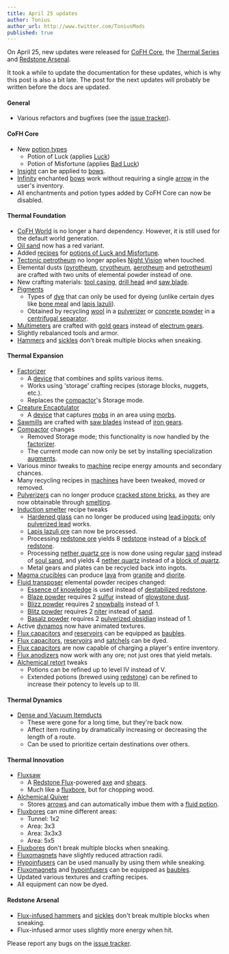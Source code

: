```yaml
---
title: April 25 updates
author: Tonius
author_url: http://www.twitter.com/ToniusMods
published: true
---
```


On April 25, new updates were released for [CoFH Core](/docs/cofh-core-4/), the
[Thermal Series](/docs/#thermal-series) and [Redstone
Arsenal](/docs/redstone-arsenal-2/).

It took a while to update the documentation for these updates, which is why this
post is also a bit late. The post for the next updates will probably be written
before the docs are updated.

#### General
* Various refactors and bugfixes (see the [issue
  tracker](https://github.com/CoFH/Feedback/issues?q=is%3Aissue+is%3Aclosed+label%3Afixed+sort%3Aupdated-desc)).

#### CoFH Core
* New [potion types](/docs/cofh-core-4/potions/)
  * Potion of Luck (applies
    [Luck](https://minecraft.gamepedia.com/Status_effect#Luck))
  * Potion of Misfortune (applies [Bad
    Luck](https://minecraft.gamepedia.com/Status_effect#Bad_Luck))
* [Insight](/docs/cofh-core-4/insight/) can be applied to
  [bows](https://minecraft.gamepedia.com/Bow).
* [Infinity](https://minecraft.gamepedia.com/Infinity) enchanted
  [bows](https://minecraft.gamepedia.com/Bow) work without requiring a single
  [arrow](https://minecraft.gamepedia.com/Arrow) in the user's inventory.
* All enchantments and potion types added by CoFH Core can now be disabled.

#### Thermal Foundation
* [CoFH World](/docs/cofh-world/) is no longer a hard dependency. However, it is
  still used for the default world generation.
* [Oil sand](/docs/thermal-foundation-2/oil-sand/) now has a red variant.
* Added [recipes](/docs/thermal-foundation-2/potion-recipes/) for [potions of Luck
  and Misfortune](/docs/cofh-core-4/potions/).
* [Tectonic petrotheum](/docs/thermal-foundation-2/tectonic-petrotheum/) no longer applies [Night
  Vision](https://minecraft.gamepedia.com/Status_effect#Night_Vision) when
  touched.
* Elemental dusts ([pyrotheum](/docs/thermal-foundation-2/pyrotheum-dust/),
  [cryotheum](/docs/thermal-foundation-2/cryotheum-dust/), [aerotheum](/docs/thermal-foundation-2/aerotheum-dust/) and
  [petrotheum](/docs/thermal-foundation-2/petrotheum-dust/)) are crafted with two units of elemental
  powder instead of one.
* New crafting materials: [tool casing](/docs/thermal-foundation-2/tool-casing/), [drill
  head](/docs/thermal-foundation-2/drill-head/) and [saw blade](/docs/thermal-foundation-2/saw-blade/).
* [Pigments](/docs/thermal-foundation-2/pigments/)
  * Types of [dye](https://minecraft.gamepedia.com/Dye) that can only be used
    for dyeing (unlike certain dyes like [bone
    meal](https://minecraft.gamepedia.com/Bone_Meal) and [lapis
    lazuli](https://minecraft.gamepedia.com/Lapis_Lazuli)).
  * Obtained by recycling [wool](https://minecraft.gamepedia.com/Wool) in a
    [pulverizer](/docs/thermal-expansion-5/pulverizer/) or [concrete
    powder](https://minecraft.gamepedia.com/Concrete_Powder) in a [centrifugal
    separator](/docs/thermal-expansion-5/centrifugal-separator/).
* [Multimeters](/docs/thermal-foundation-2/multimeter/) are crafted with [gold
  gears](/docs/thermal-foundation-2/gold-gear/) instead of [electrum gears](/docs/thermal-foundation-2/electrum-gear/).
* Slightly rebalanced tools and armor.
* [Hammers](/docs/thermal-foundation-2/hammers/) and
  [sickles](/docs/thermal-foundation-2/sickles/) don't break multiple blocks when
  sneaking.

#### Thermal Expansion
* [Factorizer](/docs/thermal-expansion-5/factorizer/)
  * A [device](/docs/thermal-expansion-5/devices/) that combines and splits various items.
  * Works using 'storage' crafting recipes (storage blocks, nuggets, etc.).
  * Replaces the [compactor](/docs/thermal-expansion-5/compactor/)'s Storage mode.
* [Creature Encaptulator](/docs/thermal-expansion-5/creature-encaptulator/)
  * A [device](/docs/thermal-expansion-5/devices/) that captures
    [mobs](https://minecraft.gamepedia.com/Mob) in an area using
    [morbs](/docs/thermal-expansion-5/morb/).
* [Sawmills](/docs/thermal-expansion-5/sawmill/) are crafted with [saw blades](/docs/thermal-foundation-2/saw-blade/)
  instead of [iron gears](/docs/thermal-foundation-2/iron-gear/).
* [Compactor](/docs/thermal-expansion-5/compactor/) changes
  * Removed Storage mode; this functionality is now handled by the
    [factorizer](/docs/thermal-expansion-5/factorizer/).
  * The current mode can now only be set by installing specialization
    [augments](/docs/thermal-expansion-5/augments/).
* Various minor tweaks to [machine](/docs/thermal-expansion-5/machines/) recipe energy amounts and
  secondary chances.
* Many recycling recipes in [machines](/docs/thermal-expansion-5/machines/) have been tweaked, moved
  or removed.
* [Pulverizers](/docs/thermal-expansion-5/pulverizer/) can no longer produce [cracked stone
  bricks](https://minecraft.gamepedia.com/Stone_Bricks), as they are now
  obtainable through [smelting](https://minecraft.gamepedia.com/Smelting).
* [Induction smelter](/docs/thermal-expansion-5/induction-smelter/) recipe tweaks
  * [Hardened glass](/docs/thermal-foundation-2/hardened-glass/) can no longer be produced using
    [lead ingots](/docs/thermal-foundation-2/lead-ingot/); only [pulverized
    lead](/docs/thermal-foundation-2/pulverized-lead/) works.
  * [Lapis lazuli ore](https://minecraft.gamepedia.com/Lapis_Lazuli_Ore) can now
    be processed.
  * Processing [redstone ore](https://minecraft.gamepedia.com/Redstone_Ore)
    yields 8 [redstone](https://minecraft.gamepedia.com/Redstone) instead of a
    [block of redstone](https://minecraft.gamepedia.com/Block_of_Redstone).
  * Processing [nether quartz
    ore](https://minecraft.gamepedia.com/Nether_Quartz_Ore) is now done using
    regular [sand](https://minecraft.gamepedia.com/Sand) instead of [soul
    sand](https://minecraft.gamepedia.com/Soul_Sand), and yields 4 [nether
    quartz](https://minecraft.gamepedia.com/Nether_Quartz) instead of a [block
    of quartz](https://minecraft.gamepedia.com/Block_of_Quartz).
  * Metal gears and plates can be recycled back into ingots.
* [Magma crucibles](/docs/thermal-expansion-5/magma-crucible/) can produce
  [lava](https://minecraft.gamepedia.com/Lava) from
  [granite](https://minecraft.gamepedia.com/Granite) and
  [diorite](https://minecraft.gamepedia.com/Diorite).
* [Fluid transposer](/docs/thermal-expansion-5/fluid-transposer/) elemental powder recipes changed:
  * [Essence of knowledge](/docs/thermal-foundation-2/essence-of-knowledge/) is used instead of
    [destabilized redstone](/docs/thermal-foundation-2/destabilized-redstone/).
  * [Blaze powder](https://minecraft.gamepedia.com/Blaze_Powder) requires 2
    [sulfur](/docs/thermal-foundation-2/sulfur/) instead of [glowstone
    dust](https://minecraft.gamepedia.com/Glowstone_Dust).
  * [Blizz powder](/docs/thermal-foundation-2/blizz-powder/) requires 2
    [snowballs](https://minecraft.gamepedia.com/Snowball) instead of 1.
  * [Blitz powder](/docs/thermal-foundation-2/blitz-powder/) requires 2 [niter](/docs/thermal-foundation-2/niter/) instead
    of [sand](https://minecraft.gamepedia.com/Sand).
  * [Basalz powder](/docs/thermal-foundation-2/basalz-powder/) requires 2 [pulverized
    obsidian](/docs/thermal-foundation-2/pulverized-obsidian/) instead of 1.
* Active [dynamos](/docs/thermal-expansion-5/dynamos/) now have animated textures.
* [Flux capacitors](/docs/thermal-expansion-5/flux-capacitor/) and [reservoirs](/docs/thermal-expansion-5/reservoir/)
  can be equipped as
  [baubles](https://www.curseforge.com/minecraft/mc-mods/baubles).
* [Flux capacitors](/docs/thermal-expansion-5/flux-capacitor/), [reservoirs](/docs/thermal-expansion-5/reservoir/) and
  [satchels](/docs/thermal-expansion-5/satchel/) can be dyed.
* [Flux capacitors](/docs/thermal-expansion-5/flux-capacitor/) are now capable of charging a
  player's entire inventory.
* [Flux anodizers](/docs/thermal-expansion-5/augment-flux-anodizers/) now work with any ore; not
  just ores that yield metals.
* [Alchemical retort](/docs/thermal-expansion-5/augment-alchemical-retort/) tweaks
  * Potions can be refined up to level IV instead of V.
  * Extended potions (brewed using
    [redstone](https://minecraft.gamepedia.com/Redstone)) can be refined to
    increase their potency to levels up to III.

#### Thermal Dynamics
* [Dense and Vacuum Itemducts](/docs/thermal-dynamics-2/itemduct/)
  * These were gone for a long time, but they're back now.
  * Affect item routing by dramatically increasing or decreasing the length of a
    route.
  * Can be used to prioritize certain destinations over others.

#### Thermal Innovation
* [Fluxsaw](/docs/thermal-innovation/fluxsaw/)
  * A [Redstone Flux](/docs/redstone-flux/)-powered
    [axe](https://minecraft.gamepedia.com/Axe) and
    [shears](https://minecraft.gamepedia.com/Shears).
  * Much like a [fluxbore](/docs/thermal-innovation/fluxbore/), but for chopping wood.
* [Alchemical Quiver](/docs/thermal-innovation/alchemical-quiver/)
  * Stores [arrows](https://minecraft.gamepedia.com/Arrow) and can automatically
    imbue them with a [fluid potion](/docs/thermal-foundation-2/potion-fluid/).
* [Fluxbores](/docs/thermal-innovation/fluxbore/) can mine different areas:
  * Tunnel: 1x2
  * Area: 3x3
  * Area: 3x3x3
  * Area: 5x5
* [Fluxbores](/docs/thermal-innovation/fluxbore/) don't break multiple blocks when sneaking.
* [Fluxomagnets](/docs/thermal-innovation/fluxomagnet/) have slightly reduced attraction radii.
* [Hypoinfusers](/docs/thermal-innovation/hypoinfuser/) can be used manually by using them while
  sneaking.
* [Fluxomagnets](/docs/thermal-innovation/fluxomagnet/) and [hypoinfusers](/docs/thermal-innovation/hypoinfuser/) can
  be equipped as
  [baubles](https://www.curseforge.com/minecraft/mc-mods/baubles).
* Updated various textures and crafting recipes.
* All equipment can now be dyed.

#### Redstone Arsenal
* [Flux-infused hammers](/docs/redstone-arsenal-2/flux-infused-hammer/) and
  [sickles](/docs/redstone-arsenal-2/flux-infused-sickle/) don't break multiple blocks when
  sneaking.
* Flux-infused armor uses slightly more energy when hit.

Please report any bugs on the [issue
tracker](http://www.github.com/CoFH/Feedback).
